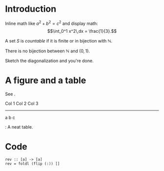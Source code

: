 Introduction
============

Inline math like $a^2+b^2=c^2$ and display math:
$$\int_0^1 x^2\,dx = \frac{1}{3}.$$

A set $S$ is *countable* if it is finite or in bijection with
$\mathbb{N}$.

There is no bijection between $\mathbb{N}$ and $(0,1)$.

Sketch the diagonalization and you're done.

A figure and a table
====================

See .

  Col 1   Col 2   Col 3
  ------- ------- -------
  a       b       c

  : A neat table.

Code
====

``` {.haskell language="Haskell" caption="Reverse a list"}
rev :: [a] -> [a]
rev = foldl (flip (:)) []
```
